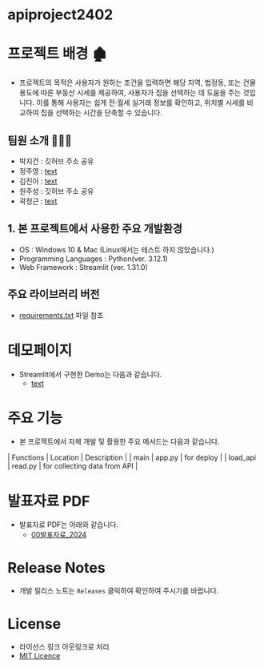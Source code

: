 # apiproject2402
# 프로젝트 배경 🏚️
 - 프로젝트의 목적은 사용자가 원하는 조건을 입력하면 해당 지역, 법정동, 또는 건물용도에 따른 부동산 시세를 제공하여, 사용자가 집을 선택하는 데 도움을 주는 것입니다. 
이를 통해 사용자는 쉽게 전·월세 실거래 정보를 확인하고, 위치별 시세를 비교하여 집을 선택하는 시간을 단축할 수 있습니다.

 ## 팀원 소개 🧑‍🤝‍🧑
- 박지건  : 깃허브 주소 공유
- 정주영  : [text](https://github.com/Ju0s)
- 김진아  : [text](https://github.com/JinaaK) 
- 원주성  : 깃허브 주소 공유 
- 곽정근  : [text](https://github.com/alpha8108) 
  
## 1. 본 프로젝트에서 사용한 주요 개발환경
  - OS : Windows 10 & Mac (Linux에서는 테스트 하지 않았습니다.)
  - Programming Languages : Python(ver. 3.12.1)
  - Web Framework : Streamlit (ver. 1.31.0)

## 주요 라이브러리 버전
  + [requirements.txt](requirements.txt) 파일 참조


# 데모페이지
- Streamlit에서 구현한 Demo는 다음과 같습니다.
  + [text](https://apiproject2402.streamlit.app/)
 

 # 주요 기능
 - 본 프로젝트에서 자체 개발 및 활용한 주요 메서드는 다음과 같습니다. 

| Functions | Location | Description |
| main | app.py  | for deploy |
| load_api | read.py | for collecting data from API |


# 발표자료 PDF
- 발표자료 PDF는 아래와 같습니다.
  + [00발표자료_2024](portfolio.pdf)


# Release Notes
- 개발 릴리스 노트는 `Releases` 클릭하여 확인하여 주시기를 바랍니다.

# License
- 라이선스 링크 아웃링크로 처리
- [MIT Licence](LICENSE) 